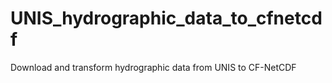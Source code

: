 # UNIS_hydrographic_data_to_cfnetcdf
Download and transform hydrographic data from UNIS to CF-NetCDF
